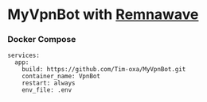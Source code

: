 # MyVpnBot with [Remnawave](https://github.com/remnawave/panel)

### Docker Compose
```
services:
  app:
    build: https://github.com/Tim-oxa/MyVpnBot.git
    container_name: VpnBot
    restart: always
    env_file: .env
```

